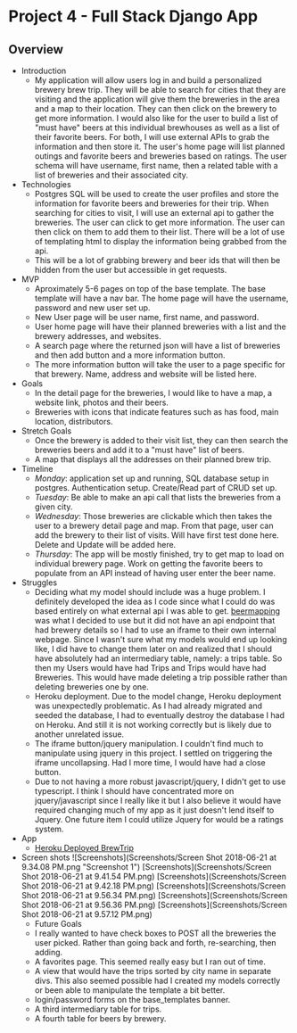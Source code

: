 # Project 4 - Full Stack Django App

## Overview

* Introduction
  - My application will allow users log in and build a personalized brewery brew trip. They will be able to search for cities that they are visiting and the application will give them the breweries in the area and a map to their location. They can then click on the brewery to get more information. I would also like for the user to build a list of "must have" beers at this individual brewhouses as well as a list of their favorite beers. For both, I will use external APIs to grab the information and then store it. The user's home page will list planned outings and favorite beers and breweries based on ratings. The user schema will have username, first name, then a related table with a list of breweries and their associated city.
* Technologies
  - Postgres SQL will be used to create the user profiles and store the information for favorite beers and breweries for their trip. When searching for cities to visit, I will use an external api to gather the breweries. The user can click to get more information. The user can then click on them to add them to their list. There will be a lot of use of templating html to display the information being grabbed from the api.
  - This will be a lot of grabbing brewery and beer ids that will then be hidden from the user but accessible in get requests.
* MVP
  - Aproximately 5-6 pages on top of the base template. The base template will have a nav bar. The home page will have the username, password and new user set up.
  - New User page will be user name, first name, and password.
  - User home page will have their planned breweries with a list and the brewery addresses, and websites.
  - A search page where the returned json will have a list of breweries and then add button and a more information button.
  - The more information button will take the user to a page specific for that brewery. Name, address and website will be listed here.
* Goals
  - In the detail page for the breweries, I would like to have a map, a website link, photos and their beers.
  - Breweries with icons that indicate features such as has food, main location, distributors.
* Stretch Goals
  - Once the brewery is added to their visit list, they can then search the breweries beers and add it to a "must have" list of beers.
  - A map that displays all the addresses on their planned brew trip.
* Timeline
  - _Monday_: application set up and running, SQL database setup in postgres. Authentication setup. Create/Read part of CRUD set up.
  - _Tuesday_: Be able to make an api call that lists the breweries from a given city.
  - _Wednesday_: Those breweries are clickable which then takes the user to a brewery detail page and map. From that page, user can add the brewery to their list of visits. Will have first test done here. Delete and Update will be added here.
  - _Thursday_: The app will be mostly finished, try to get map to load on individual brewery page. Work on getting the favorite beers to populate from an API instead of having user enter the beer name.
* Struggles
  - Deciding what my model should include was a huge problem. I definitely developed the idea as I code since what I could do was based entirely on what external api I was able to get. [beermapping](https://beermapping.com/) was what I decided to use but it did not have an api endpoint that had brewery details so I had to use an iframe to their own internal webpage. Since I wasn't sure what my models would end up looking like, I did have to change them later on and realized that I should have absolutely had an intermediary table, namely: a trips table. So then my Users would have had Trips and Trips would have had Breweries. This would have made deleting a trip possible rather than deleting breweries one by one.
  - Heroku deployment. Due to the model change, Heroku deployment was unexpectedly problematic. As I had already migrated and seeded the database, I had to eventually destroy the database I had on Heroku. And still it is not working correctly but is likely due to another unrelated issue.
  - The iframe button/jquery manipulation. I couldn't find much to manipulate using jquery in this project. I settled on triggering the iframe uncollapsing. Had I more time, I would have had a close button.
  - Due to not having a more robust javascript/jquery, I didn't get to use typescript. I think I should have concentrated more on jquery/javascript since I really like it but I also believe it would have required changing much of my app as it just doesn't lend itself to Jquery. One future item I could utilize Jquery for would be a ratings system.
* App
  - [Heroku Deployed BrewTrip](https://morning-thicket-31623.herokuapp.com/)
* Screen shots
  ![Screenshots](Screenshots/Screen Shot 2018-06-21 at 9.34.08 PM.png "Screenshot 1")
  [Screenshots](Screenshots/Screen Shot 2018-06-21 at 9.41.54 PM.png)
  [Screenshots](Screenshots/Screen Shot 2018-06-21 at 9.42.18 PM.png)
  [Screenshots](Screenshots/Screen Shot 2018-06-21 at 9.56.34 PM.png)
  [Screenshots](Screenshots/Screen Shot 2018-06-21 at 9.56.36 PM.png)
  [Screenshots](Screenshots/Screen Shot 2018-06-21 at 9.57.12 PM.png)
  * Future Goals
  - I really wanted to have check boxes to POST all the breweries the user picked. Rather than going back and forth, re-searching, then adding.
  - A favorites page. This seemed really easy but I ran out of time.
  - A view that would have the trips sorted by city name in separate divs. This also seemed possible had I created my models correctly or been able to manipulate the template a bit better.
  - login/password forms on the base_templates banner.
  - A third intermediary table for trips.
  - A fourth table for beers by brewery.
